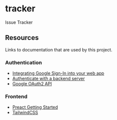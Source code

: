 # tracker

Issue Tracker

## Resources

Links to documentation that are used by this project.

### Authentication

* [Integrating Google Sign-In into your web app](https://developers.google.com/identity/sign-in/web/sign-in)
* [Authenticate with a backend server](https://developers.google.com/identity/sign-in/web/backend-auth)
* [Google OAuth2 API](https://pkg.go.dev/google.golang.org/api/oauth2/v2)

### Frontend

* [Preact Getting Started](https://preactjs.com/guide/v10/getting-started)
* [TailwindCSS](https://v1.tailwindcss.com/)
